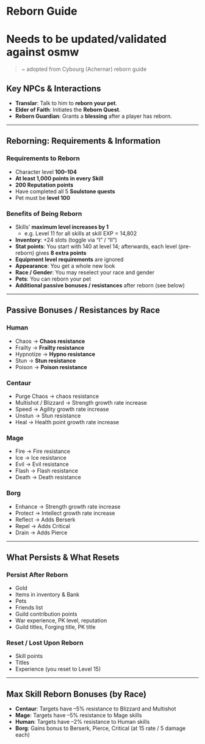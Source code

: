 # Reborn Guide

# Needs to be updated/validated against osmw

> ~ adopted from Cybourg (Achernar) reborn guide

## Key NPCs & Interactions
- **Translar**: Talk to him to **reborn your pet**.  
- **Elder of Faith**: Initiates the **Reborn Quest**.  
- **Reborn Guardian**: Grants a **blessing** after a player has reborn.

---

## Reborning: Requirements & Information

### Requirements to Reborn
- Character level **100–104**  
- **At least 1,000 points in every Skill**  
- **200 Reputation points**  
- Have completed all 5 **Soulstone quests**  
- Pet must be **level 100**

### Benefits of Being Reborn
- Skills’ **maximum level increases by 1**  
  - e.g. Level 11 for all skills at skill EXP = 14,802  
- **Inventory**: +24 slots (toggle via “I” / “II”)  
- **Stat points**: You start with 140 at level 14; afterwards, each level (pre-reborn) gives **8 extra points**  
- **Equipment level requirements** are ignored  
- **Appearance**: You get a whole new look  
- **Race / Gender**: You may reselect your race and gender  
- **Pets**: You can reborn your pet  
- **Additional passive bonuses / resistances** after reborn (see below)

---

## Passive Bonuses / Resistances by Race

### Human  
- Chaos → **Chaos resistance**  
- Frailty → **Frailty resistance**  
- Hypnotize → **Hypno resistance**  
- Stun → **Stun resistance**  
- Poison → **Poison resistance**

### Centaur  
- Purge Chaos → chaos resistance  
- Multishot / Blizzard → Strength growth rate increase  
- Speed → Agility growth rate increase  
- Unstun → Stun resistance  
- Heal → Health point growth rate increase  

### Mage  
- Fire → Fire resistance  
- Ice → Ice resistance  
- Evil → Evil resistance  
- Flash → Flash resistance  
- Death → Death resistance  

### Borg  
- Enhance → Strength growth rate increase  
- Protect → Intellect growth rate increase  
- Reflect → Adds Berserk  
- Repel → Adds Critical  
- Drain → Adds Pierce  

---

## What Persists & What Resets

### Persist After Reborn
- Gold  
- Items in inventory & Bank  
- Pets  
- Friends list  
- Guild contribution points  
- War experience, PK level, reputation  
- Guild titles, Forging title, PK title  

### Reset / Lost Upon Reborn
- Skill points  
- Titles  
- Experience (you reset to Level 15)  

---

## Max Skill Reborn Bonuses (by Race)

- **Centaur**: Targets have –5% resistance to Blizzard and Multishot  
- **Mage**: Targets have –5% resistance to Mage skills  
- **Human**: Targets have –2% resistance to Human skills  
- **Borg**: Gains bonus to Berserk, Pierce, Critical (at 15 rate / 5 damage each)  
